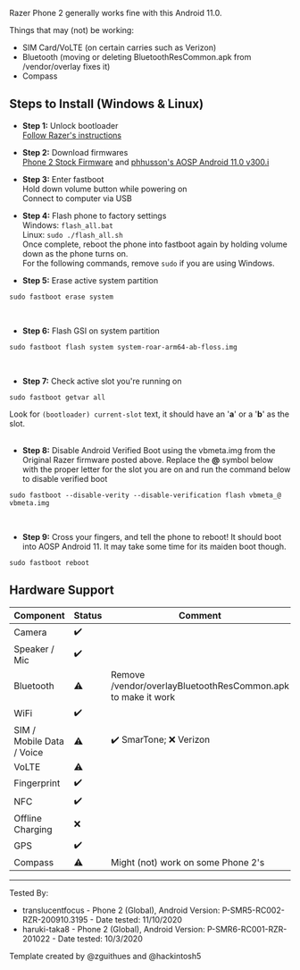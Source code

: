 Razer Phone 2 generally works fine with this Android 11.0.

Things that may (not) be working:
* SIM Card/VoLTE (on certain carries such as Verizon)
* Bluetooth (moving or deleting BluetoothResCommon.apk from /vendor/overlay fixes it)
* Compass

## Steps to Install (Windows & Linux)
* **Step 1:** Unlock bootloader\
[Follow Razer's instructions](https://developer.razer.com/razer-phone-dev-tools/general-instructions/?_ga=2.262586380.1842452119.1605102124-783954625.1600236093?_ga=2.262586380.1842452119.1605102124-783954625.1600236093)<br/>

* **Step 2:** Download firmwares\
 [Phone 2 Stock Firmware](https://s3.amazonaws.com/cheryl-factory-images/aura-p-release-3141-user-full.zip) and
 [phhusson's AOSP Android 11.0 v300.i](https://github.com/phhusson/treble_experimentations/releases/download/v300.i/system-roar-arm64-ab-floss.img.xz)<br/>

* **Step 3:** Enter fastboot\
    Hold down volume button while powering on\
    Connect to computer via USB<br/>

* **Step 4:** Flash phone to factory settings\
 Windows: `flash_all.bat`\
 Linux: `sudo ./flash_all.sh`\
 Once complete, reboot the phone into fastboot again by holding volume down as the phone turns on.\
 For the following commands, remove `sudo` if you are using Windows.


* **Step 5:** Erase active system partition
```
sudo fastboot erase system
```
<br/>


* **Step 6:** Flash GSI on system partition
```
sudo fastboot flash system system-roar-arm64-ab-floss.img
```
<br/>


* **Step 7:** Check active slot you're running on
```
sudo fastboot getvar all
```

Look for `(bootloader) current-slot` text, it should have an '**a**' or a '**b**' as the slot.<br/><br/>

* **Step 8:** Disable Android Verified Boot using the vbmeta.img from the Original Razer firmware posted above. Replace the **@** symbol below with the proper letter for the slot you are on and run the command below to disable verified boot
```
sudo fastboot --disable-verity --disable-verification flash vbmeta_@ vbmeta.img
```
<br/>

* **Step 9:** Cross your fingers, and tell the phone to reboot! It should boot into AOSP Android 11. It may take some time for its maiden boot though.
```
sudo fastboot reboot
```

## Hardware Support
| Component                 | Status |      Comment                                         |
|---------------------------|--------|------------------------------------------------------|
| Camera                    | ✔️     |                                                      |
| Speaker / Mic             | ✔️     |                                                      |
| Bluetooth                 | ⚠️     | Remove /vendor/overlayBluetoothResCommon.apk to make it work |
| WiFi                      | ✔️     |                                                      |
| SIM / Mobile Data / Voice | ⚠️     | ✔️ SmarTone; ❌ Verizon                             |
| VoLTE                     | ⚠️     |                                                      |
| Fingerprint               | ✔️     |                                                      |
| NFC                       | ✔️     |                                                      |
| Offline Charging          | ❌     |                                                      |
| GPS                       | ✔️     |                                                      |
| Compass                   | ⚠️     | Might (not) work on some Phone 2's                   |
---

Tested By:
* translucentfocus - Phone 2 (Global), Android Version: P-SMR5-RC002-RZR-200910.3195 - Date tested: 11/10/2020
* haruki-taka8 - Phone 2 (Global), Android Version: P-SMR6-RC001-RZR-201022 - Date tested: 10/3/2020

Template created by @zguithues and @hackintosh5